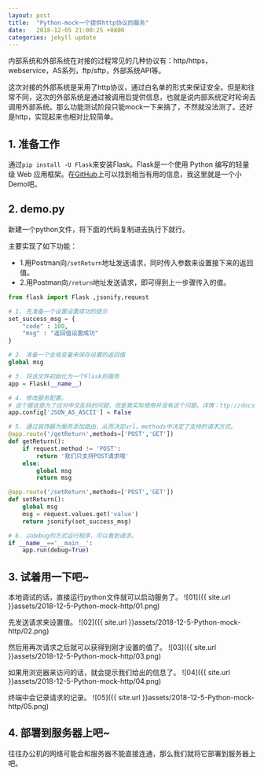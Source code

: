 ```yaml
---
layout: post
title:  "Python-mock一个提供http协议的服务"
date:   2018-12-05 21:00:25 +0800
categories: jekyll update
---
```


内部系统和外部系统在对接的过程常见的几种协议有：http/https，webservice，AS系列，ftp/sftp，外部系统API等。

这次对接的外部系统是采用了http协议，通过白名单的形式来保证安全。但是和往常不同，这次的外部系统是通过被调用后提供信息，也就是说内部系统定时轮询去调用外部系统。那么功能测试阶段只能mock一下来搞了，不然就没法测了。还好是http，实现起来也相对比较简单。

## 1. 准备工作

通过`pip install -U Flask`来安装Flask。Flask是一个使用 Python 编写的轻量级 Web 应用框架。在[GitHub](https://github.com/pallets/flask/)上可以找到相当有用的信息，我这里就是一个小Demo吧。

## 2. demo.py

新建一个python文件，将下面的代码复制进去执行下就行。

主要实现了如下功能：
- 1.用Postman向`/setReturn`地址发送请求，同时传入参数来设置接下来的返回值。
- 2.用Postman向`/return`地址发送请求，即可得到上一步骤传入的值。

```python
from flask import Flask ,jsonify,request

# 1. 先准备一个设置设置成功的提示
set_success_msg = {
    "code" : 100,
    "msg" : "返回值设置成功"
}

# 2. 准备一个全局变量来保存设置的返回值
global msg

# 3. 将该文件初始化为一个Flask的服务
app = Flask(__name__)

# 4. 修改服务配置。
# 这个据说是为了应对中文乱码的问题，但是我实际使用并没有这个问题。详情：ttp://docs.jinkan.org/docs/flask/config.html
app.config['JSON_AS_ASCII'] = False

# 5. 通过装饰器为服务添加路由，从而决定url。methods中决定了支持的请求方式。
@app.route('/getReturn',methods=['POST','GET'])
def getReturn():
    if request.method != 'POST':
        return '我们只支持POST请求哦'
    else:
        global msg
        return msg

@app.route('/setReturn',methods=['POST','GET'])
def setReturn():
    global msg
    msg = request.values.get('value')
    return jsonify(set_success_msg)

# 6. 以debug的方式运行程序，可以看到请求。
if __name__=='__main__':
    app.run(debug=True)
```

## 3. 试着用一下吧~

本地调试的话，直接运行python文件就可以启动服务了。
![01]({{ site.url }}assets/2018-12-5-Python-mock-http/01.png)

先发送请求来设置值。
![02]({{ site.url }}assets/2018-12-5-Python-mock-http/02.png)

然后用再次请求之后就可以获得到刚才设置的值了。
![03]({{ site.url }}assets/2018-12-5-Python-mock-http/03.png)

如果用浏览器来访问的话，就会提示我们给出的信息了。
![04]({{ site.url }}assets/2018-12-5-Python-mock-http/04.png)

终端中会记录请求的记录。
![05]({{ site.url }}assets/2018-12-5-Python-mock-http/05.png)

## 4. 部署到服务器上吧~

往往办公机的网络可能会和服务器不能直接连通，那么我们就将它部署到服务器上吧。
